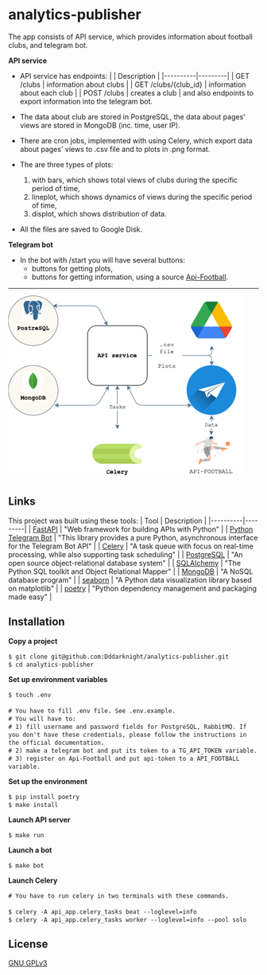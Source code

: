 # analytics-publisher

The app consists of API service, which provides information about football clubs, and telegram bot.

**API service**

- API service has endpoints:
|   | Description |
|----------|---------|
| GET /clubs |  information about clubs |
| GET /clubs/{club_id} | information about each club |
| POST /clubs |  creates a club |
and also endpoints to export information into the telegram bot.

- The data about club are stored in PostgreSQL, the data about pages' views are stored in MongoDB (inc. time, user IP).
- There are cron jobs, implemented with using Celery, which export data about pages' views to .csv file and to plots in .png format.
- The are three types of plots:
    1) with bars, which shows total views of clubs during the specific period of time,
    2) lineplot, which shows dynamics of views during the specific period of time,
    3) displot, which shows distribution of data.
- All the files are saved to Google Disk.

**Telegram bot**

- In the bot with /start you will have several buttons:
    - buttons for getting plots,
    - buttons for getting information, using a source [Api-Football](https://www.api-football.com).
____

![App structure](image/app_diagram.png "App structure") 


## Links
This project was built using these tools:
| Tool | Description |
|----------|---------|
| [FastAPI](https://fastapi.tiangolo.com/) | "Web framework for building APIs with Python" |
| [Python Telegram Bot](https://docs.python-telegram-bot.org/en/stable/index.html#) | "This library provides a pure Python, asynchronous interface for the Telegram Bot API" |
| [Celery](https://docs.celeryq.dev/en/stable/index.html) | "A task queue with focus on real-time processing, while also supporting task scheduling" |
| [PostgreSQL](https://www.postgresql.org/) |  "An open source object-relational database system" |
| [SQLAlchemy](https://www.sqlalchemy.org/) |  "The Python SQL toolkit and Object Relational Mapper" |
| [MongoDB](https://www.mongodb.com/) |  "A NoSQL database program" |
| [seaborn](https://seaborn.pydata.org/index.html) | "A Python data visualization library based on matplotlib" |
| [poetry](https://python-poetry.org/) |  "Python dependency management and packaging made easy" |


## Installation
**Copy a project**
```
$ git clone git@github.com:Dddarknight/analytics-publisher.git
$ cd analytics-publisher
```

**Set up environment variables**
``` 
$ touch .env

# You have to fill .env file. See .env.example.
# You will have to:
# 1) fill username and password fields for PostgreSQL, RabbitMQ. If you don't have these credentials, please follow the instructions in the official documentation.
# 2) make a telegram bot and put its token to a TG_API_TOKEN variable.
# 3) register on Api-Football and put api-token to a API_FOOTBALL variable.
```

**Set up the environment**
```
$ pip install poetry
$ make install
```

**Launch API server**
```
$ make run
```

**Launch a bot**
```
$ make bot
```

**Launch Celery**
```
# You have to run celery in two terminals with these commands.

$ celery -A api_app.celery_tasks beat --loglevel=info
$ celery -A api_app.celery_tasks worker --loglevel=info --pool solo
```

## License
[GNU GPLv3](https://choosealicense.com/licenses/gpl-3.0/)